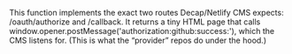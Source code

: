 This function implements the exact two routes Decap/Netlify CMS expects: /oauth/authorize and /callback. It returns a tiny HTML page that calls window.opener.postMessage('authorization:github:success:<token>'), which the CMS listens for. (This is what the “provider” repos do under the hood.)
